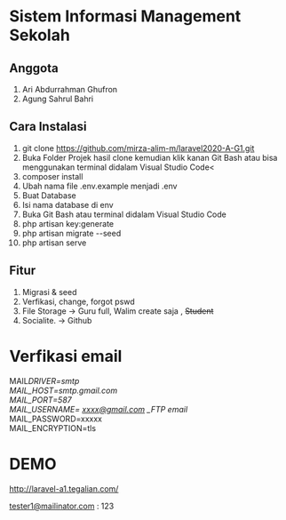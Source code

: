 # Sistem Informasi Management Sekolah

## Anggota

1. Ari Abdurrahman Ghufron
2. Agung Sahrul Bahri

## Cara Instalasi

1. git clone https://github.com/mirza-alim-m/laravel2020-A-G1.git
2. Buka Folder Projek hasil clone kemudian klik kanan Git Bash atau bisa menggunakan terminal didalam Visual Studio Code<
3. composer install
4. Ubah nama file .env.example menjadi .env
5. Buat Database
6. Isi nama database di env
7. Buka Git Bash atau terminal didalam Visual Studio Code
8. php artisan key:generate
9. php artisan migrate --seed
10. php artisan serve

## Fitur

1. Migrasi & seed
2. Verfikasi, change, forgot pswd
3. File Storage -> Guru full, Walim create saja , ~~Student~~
4. Socialite. -> Github

# Verfikasi email

MAIL*DRIVER=smtp <br>
MAIL_HOST=smtp.gmail.com <br>
MAIL_PORT=587 <br>
MAIL_USERNAME= xxxx@gmail.com \_FTP email* <br>
MAIL_PASSWORD=xxxxx<br>
MAIL_ENCRYPTION=tls

# DEMO

http://laravel-a1.tegalian.com/

tester1@mailinator.com : 123
